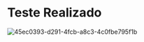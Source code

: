 # Teste Realizado

![45ec0393-d291-4fcb-a8c3-4c0fbe795f1b](https://github.com/nathanmartinss/AF_BDD_NATHAN_224473/assets/114267723/e1a5675c-ab4d-4b78-ae5f-9edb8ff221b2)
